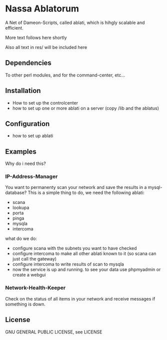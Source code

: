 # Nassa Ablatorum

A Net of Dameon-Scripts, called ablati, which is hihgly scalable and efficient.

More text follows here shortly

Also all text in res/ will be included here

## Dependencies

To other perl modules, and for the command-center, etc...

## Installation

- How to set up the controlcenter
- how to set up one or more ablati on a server (copy /lib and the ablatus)

## Configuration

- how to set up ablati

## Examples

Why do i need this?

### IP-Address-Manager
You want to permanenty scan your network and save the results in a mysql-database?
This is a simple thing to do, we need the following ablati:
- scana
- lookupa
- porta
- pinga
- mysqla
- intercoma

what do we do:
- configure scana with the subnets you want to have checked
- configure intercoma to make all other ablati known to it (so scana can just call the gateway)
- configure intercoma to write results of scan to mysqla
- now the service is up and running. to see your data use phpmyadmin or create a webgui

### Network-Health-Keeper
Check on the status of all items in your network and receive messages if something is down.

## License
GNU GENERAL PUBLIC LICENSE, see LICENSE
